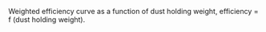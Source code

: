 Weighted efficiency curve as a function of dust holding weight, efficiency = f (dust holding weight).